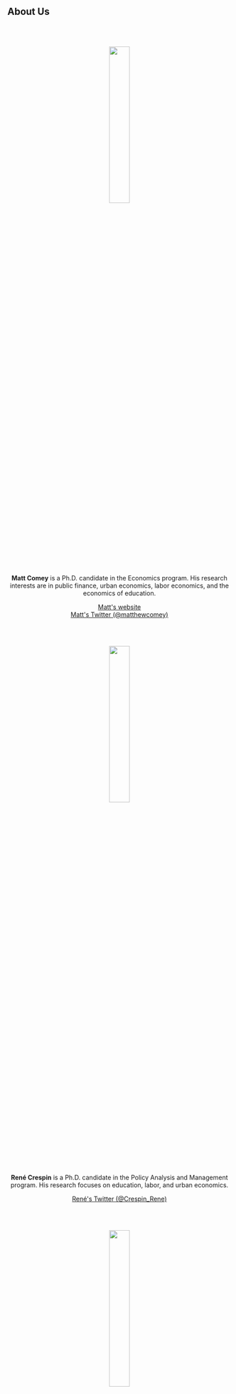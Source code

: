 <html lang="en">
  <head>
    <meta charset="utf-8">
    <meta name="description" content="About Us">
  
  </head>

        

<div class="page-header">
  <h2>About Us </h2>
</div>

<div class="row-fluid">
  <div class="span12">
  
  </div>
</div>
</html>
        
 
<br/>
<br/>
    
<p><center><img src="../assets/comey.jpg" alt="" width="30%"/></p>

<p><strong>Matt Comey</strong> is a Ph.D. candidate in the Economics program. His research interests are in public finance, urban economics, labor economics, and the economics of education. </p>

<a href="https://www.matthewcomey.com/">Matt's website</a>
<br/>
<a href="https://twitter.com/matthewcomey">Matt's Twitter (@matthewcomey)</a>

    
<br/>
<br/>

<p><img src="../assets/crespin.jpg" alt="" width="30%"/></p>

<p><strong>Ren&eacute; Crespin</strong> is a Ph.D. candidate in the Policy Analysis and Management program. His research focuses on education, labor, and urban economics. </p>

<a href="https://twitter.com/Crespin_Rene">Ren&eacute;'s Twitter (@Crespin_Rene)</a>

<br/>
<br/>

<p><img src="../assets/deneault.jpg" alt="" width="30%"/></p>

<p><strong>Christa Deneault</strong> is a Ph.D. candidate in the Economics program. Her areas of research include labor economics, economics of education, and applied microeconomics. </p>

<a href="https://www.christa-deneault.com/">Christa's website</a>


<br/>
<br/>

<p><img src="../assets/doruska.JPG" alt="" width="30%"/></p>

<p><strong>Molly Doruska</strong> is an M.S./Ph.D. student in the Applied Economics and Management program. Her research interests are in development economics with a specific focus in Francophone Sub-Saharan Africa.</p>

<!-- 
<a href="https://twitter.com/mdoruska3">Molly's Twitter (@mdoruska3)</a>
-->

<br/>
<br/>

<p><img src="../assets/glass.jpg" alt="" width="30%"/></p>

<p><strong>Mia Glass</strong> is an undergraduate double majoring in Government and Economics with an International Relations minor. Her interests lie in the realm of global economic policies.</p>

<br/>
<br/>
	
<p><img src="../assets/ortiz_bobea.jpg" alt="" width="30%"/></p>

<p><strong>Ariel Ortiz-Bobea</strong> is our faculty advisor and an Assistant Professor of Applied Economics and Policy. His research fields are agricultural economics, environmental and resource economics, and applied econometrics, with a focus on climate change impacts and adaptation.</p>

<a href="http://ortiz-bobea.dyson.cornell.edu">Ariel's website</a>
<br/>
<a href="https://twitter.com/ArielOrtizBobea">Ariel's Twitter (@ArielOrtizBobea)</a> 

<br/>
<br/>

<p><img src="../assets/phillips.jpg" alt="" width="30%"/></p>

<p><strong>Grace Phillips</strong> is a Ph.D. candidate in the Economics program. She is interested in labor, public, and the economics of crime as they relate to vulnerable populations.</p>

<a href="https://twitter.com/Grace_Nettie">Grace's Twitter (@Grace_Nettie)</a>

<br/>
<br/>

<p><img src="../assets/pierce.jpg" alt="" width="30%"/></p>

<p><strong>Kalie Pierce</strong> is a Ph.D. student in the Economics program. She is interested in labor economics, public economics, discrimination, and stratification.</p>

<br/>
<br/>

<p><img src="../assets/sadowski.jpg" alt="" width="30%"/></p>

<p><strong>Katharine Sadowski</strong> is a Ph.D. student in the Policy Analysis and Management program. She is interested in Natural Language Processing, education interventions, and the economics of education.</p>

<a href="https://twitter.com/kcsadow">Katharine's Twitter (@kcsadow)</a>

<br/>
<br/>

<p><img src="../assets/tapia.jpg" alt="" width="30%"/></p>

<p><strong>Jose Maria U. Tapia</strong> is an undergraduate Economics major. He is interested in researching the economics of education and economic growth. </p>

<br/>
<br/>	

<p><img src="../assets/wasser.png" alt="" width="30%"/></p>

<p><strong>David Wasser</strong> is a Ph.D. candidate in the Economics program. He researches the intersection of labor market monopsony and public policy. </p>

<a href="https://www.davidnwasser.com">David's website</a>
<br/>
<a href="https://twitter.com/dwasser2">David's Twitter (@dwasser2)</a>

<br/>
<br/>	

<p><img src="../assets/welch.jpg" alt="" width="30%"/></p>

<p><strong>Meredith Welch</strong> is a Ph.D. student in the Policy Analysis and Management program. She is interested in labor economics, the economics of higher education, and social policy with a particular focus on gender disparities. </p>

<a href="https://twitter.com/meredithswelch">Meredith's Twitter (@meredithswelch)</a>


<br/>
<br/>

<p><img src="../assets/zhu.jpg" alt="" width="30%"/></p>

<p><strong>Julia Li Zhu</strong> is a Ph.D. candidate in the Policy Analysis and Management program. Her research interests are labor economics, economics of migration, and economics of education. </p>

<a href="https://www.julializhu.com">Julia's website</a>
<br/>
<a href="https://twitter.com/julializhu">Julia's Twitter (@JuliaLiZhu)</a>


<!--
<br/>
<br/>

<p><img src="../assets/yeh.jpg" alt="" width="30%"/></p>

<p><strong>Adeline Yeh</strong> is a Ph.D. candidate in the Applied Economics and Management program. Her research ... </p>

-->
	
	
	
<div class="page-header">
  <h2>Alumni </h2>
</div>	

 <p><center><img src="../assets/abbas.png" alt="" width="30%"/>
 <br/>

<p><strong>Ali Abbas</strong> is a Ph.D. candidate in the Applied Economics and Management program. His research interests are in public finance, political economy, and development economics, with a focus on fiscal policies in advanced and developing economies. </p>

<a href="https://www.ali-abbas.com/">Ali's website</a>
<br/>
<a href="https://twitter.com/AliAbbas_Abidi">Ali's Twitter (@AliAbbas_Abidi)</a>

    <br/>
    <br/>


<p><center><img src="../assets/burton.jpg" alt="" width="30%"/>
 <br/>

<p><strong>Anne Burton</strong> received her Ph.D. in Economics from Cornell in 2021. Her research focuses on the spillover effects of risky health behaviors and crime. She is currently an Assistant Professor of Economics at The University of Texas at Dallas. </p>

<a href="https://annemburton.com">Anne (Burton's) website</a>
<br/>
<a href="https://twitter.com/anne_m_burton">Anne (Burton's) Twitter (@anne_m_burton)</a>

    <br/>
    <br/>
    
<p><img src="../assets/byrne.jpg" alt="" width="30%"/></p>

 <p><strong>Anne Byrne</strong> is a Ph.D. candidate in the Applied Economics and Management program. She studies the economics of food, with a particular interest in food assistance programs. </p>

    <a href="https://www.econanne.com">Anne (Byrne's) website</a>
    <br/>
    <a href="https://twitter.com/EconAnne">Anne (Byrne's) Twitter (@EconAnne)</a>
    
	
<br/>
<br/>

<p><img src="../assets/dodini.jpg" alt="" width="30%"/></p>

<p><strong>Sam Dodini</strong> is a Ph.D. candidate in the Policy Analysis and Management program. His research interests are broad but mainly focused on worker incentives, labor market institutions, education, and the effects of public expenditures on wellbeing. </p>

<a href="https://samueldodini.com/">Sam's website</a>
<br/>
<a href="https://twitter.com/microsamonomics">Sam's Twitter (@microsamonomics)</a>
	
	
<br/>
<br/>

<p><img src="../assets/wu.jpg" alt="" width="30%"/></p>

<p><strong>Joy Wu</strong> is a Ph.D. candidate in the Applied Economics and Management program. She studies decision-making in the digital and information world, with a focus on consumer privacy, intellectual property, and data markets. </p>

<a href="https://twitter.com/ZhouyuWu">Joy's Twitter (@ZhouyuWu)</a>
	
	
	
<br/>
<br/>
<br/>
<br/>
    
    <strong>If you would like to join us, feel free to reach out at
    <br/>
    <br/>
    Cornell.DICE@gmail.com</strong>

 

<br/>
<br/>
<br/>

     
  <span id="lastModified"></span>
